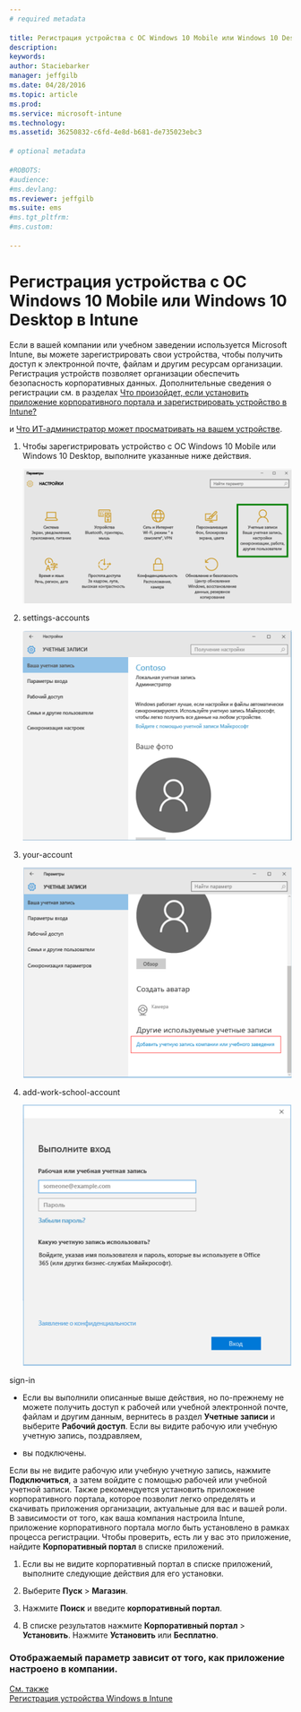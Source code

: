 ```yaml
---
# required metadata

title: Регистрация устройства с ОС Windows 10 Mobile или Windows 10 Desktop в Intune | Microsoft Intune
description:
keywords:
author: Staciebarker
manager: jeffgilb
ms.date: 04/28/2016
ms.topic: article
ms.prod:
ms.service: microsoft-intune
ms.technology:
ms.assetid: 36250832-c6fd-4e8d-b681-de735023ebc3

# optional metadata

#ROBOTS:
#audience:
#ms.devlang:
ms.reviewer: jeffgilb
ms.suite: ems
#ms.tgt_pltfrm:
#ms.custom:

---
```



# Регистрация устройства с ОС Windows 10 Mobile или Windows 10 Desktop в Intune

Если в вашей компании или учебном заведении используется Microsoft Intune, вы можете зарегистрировать свои устройства, чтобы получить доступ к электронной почте, файлам и другим ресурсам организации. Регистрация устройств позволяет организации обеспечить безопасность корпоративных данных. Дополнительные сведения о регистрации см. в разделах [Что произойдет, если установить приложение корпоративного портала и зарегистрировать устройство в Intune?](what-happens-if-you-install-the-company-portal-app-and-enroll-your-device-in-intune-windows.md)

и [Что ИТ-администратор может просматривать на вашем устройстве](what-can-your-it-administrator-see-when-you-enroll-your-device-in-intune-windows.md).

1.  Чтобы зарегистрировать устройство с ОС Windows 10 Mobile или Windows 10 Desktop, выполните указанные ниже действия.

    ![Перейдите в раздел **Параметры** Windows и нажмите **Учетные записи**.](./media/W10-enroll-1-settings-accounts.png)

2.  settings-accounts

    ![Коснитесь элемента **Ваша учетная запись**.](./media/W10-enroll-2-accounts-your-account.png)

3.  your-account

    ![Коснитесь элемента **Добавить рабочую или учебную учетную запись**.](./media/W10-enroll-3-add-work-school-acct.png)

4.  add-work-school-account

    ![Войдите, используя рабочую или учебную учетную запись.](./media/W10-enroll-4-sign-in.png)

sign-in

-   Если вы выполнили описанные выше действия, но по-прежнему не можете получить доступ к рабочей или учебной электронной почте, файлам и другим данным, вернитесь в раздел **Учетные записи** и выберите **Рабочий доступ**. Если вы видите рабочую или учебную учетную запись, поздравляем,

-   вы подключены.

Если вы не видите рабочую или учебную учетную запись, нажмите **Подключиться**, а затем войдите с помощью рабочей или учебной учетной записи. Также рекомендуется установить приложение корпоративного портала, которое позволит легко определять и скачивать приложения организации, актуальные для вас и вашей роли. В зависимости от того, как ваша компания настроила Intune, приложение корпоративного портала могло быть установлено в рамках процесса регистрации. Чтобы проверить, есть ли у вас это приложение, найдите **Корпоративный портал** в списке приложений.

1.  Если вы не видите корпоративный портал в списке приложений, выполните следующие действия для его установки.

2.  Выберите **Пуск** &gt; **Магазин**.

3.  Нажмите **Поиск** и введите **корпоративный портал**.

4.  В списке результатов нажмите **Корпоративный портал** &gt; **Установить**. Нажмите **Установить** или **Бесплатно**.



### Отображаемый параметр зависит от того, как приложение настроено в компании.
[См. также](enroll-your-device-in-intune-windows.md)</br>
[Регистрация устройства Windows в Intune](using-your-windows-device-with-intune.md)



<!--HONumber=May16_HO2-->


